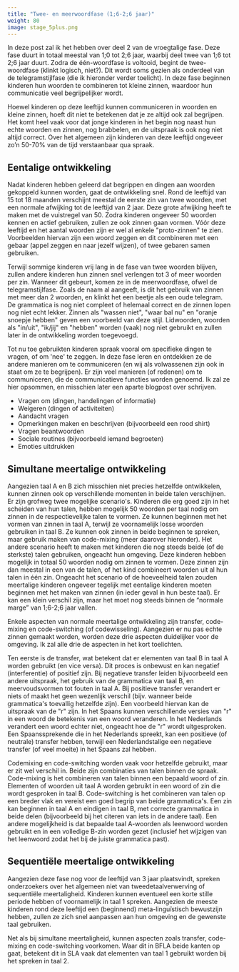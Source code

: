 ```yaml
---
title: "Twee- en meerwoordfase (1;6-2;6 jaar)"
weight: 80
image: stage_5plus.png
---
```


In deze post zal ik het hebben over deel 2 van de vroegtalige fase. Deze fase duurt in totaal meestal van 1;0 tot 2;6 jaar, waarbij deel twee van 1;6 tot 2;6 jaar duurt. Zodra de één-woordfase is voltooid, begint de twee-woordfase (klinkt logisch, niet?). Dit wordt soms gezien als onderdeel van de telegramstijlfase (die ik hieronder verder toelicht). In deze fase beginnen kinderen hun woorden te combineren tot kleine zinnen, waardoor hun communicatie veel begrijpelijker wordt.

Hoewel kinderen op deze leeftijd kunnen communiceren in woorden en kleine zinnen, hoeft dit niet te betekenen dat je ze altijd ook zal begrijpen. Het komt heel vaak voor dat jonge kinderen in het begin nog naast hun echte woorden en zinnen, nog brabbelen, en de uitspraak is ook nog niet altijd correct. Over het algemeen zijn kinderen van deze leeftijd ongeveer zo’n 50-70% van de tijd verstaanbaar qua spraak.

## Eentalige ontwikkeling
Nadat kinderen hebben geleerd dat begrippen en dingen aan woorden gekoppeld kunnen worden, gaat de ontwikkeling snel. Rond de leeftijd van 15 tot 18 maanden verschijnt meestal de eerste zin van twee woorden, met een normale afwijking tot de leeftijd van 2 jaar. Deze grote afwijking heeft te maken met de vuistregel van 50. Zodra kinderen ongeveer 50 woorden kennen en actief gebruiken, zullen ze ook zinnen gaan vormen. Vóór deze leeftijd en het aantal woorden zijn er wel al enkele "proto-zinnen" te zien. Voorbeelden hiervan zijn een woord zeggen en dit combineren met een gebaar (appel zeggen en naar jezelf wijzen), of twee gebaren samen gebruiken.

Terwijl sommige kinderen vrij lang in de fase van twee woorden blijven, zullen andere kinderen hun zinnen snel verlengen tot 3 of meer woorden per zin. Wanneer dit gebeurt, komen ze in de meerwoordfase, ofwel de telegramstijlfase. Zoals de naam al aangeeft, is dit het gebruik van zinnen met meer dan 2 woorden, en klinkt het een beetje als een oude telegram. De grammatica is nog niet compleet of helemaal correct en de zinnen lopen nog niet echt lekker. Zinnen als "wassen niet", "waar bal nu" en "oranje snoepje hebben" geven een voorbeeld van deze stijl. Lidwoorden, woorden als "in/uit", "ik/jij" en "hebben" worden (vaak) nog niet gebruikt en zullen later in de ontwikkeling worden toegevoegd.

Tot nu toe gebruikten kinderen spraak vooral om specifieke dingen te vragen, of om 'nee' te zeggen. In deze fase leren en ontdekken ze de andere manieren om te communiceren (en wij als volwassenen zijn ook in staat om ze te begrijpen). Er zijn veel manieren (of redenen) om te communiceren, die de communicatieve functies worden genoemd. Ik zal ze hier opsommen, en misschien later een aparte blogpost over schrijven.
- Vragen om (dingen, handelingen of informatie)
- Weigeren (dingen of activiteiten)
- Aandacht vragen
- Opmerkingen maken en beschrijven (bijvoorbeeld een rood shirt)
- Vragen beantwoorden
- Sociale routines (bijvoorbeeld iemand begroeten)
- Emoties uitdrukken

## Simultane meertalige ontwikkeling
Aangezien taal A en B zich misschien niet precies hetzelfde ontwikkelen, kunnen zinnen ook op verschillende momenten in beide talen verschijnen. Er zijn grofweg twee mogelijke scenario's. Kinderen die erg goed zijn in het scheiden van hun talen, hebben mogelijk 50 woorden per taal nodig om zinnen in de respectievelijke talen te vormen. Ze kunnen beginnen met het vormen van zinnen in taal A, terwijl ze voornamelijk losse woorden gebruiken in taal B. Ze kunnen ook zinnen in beide beginnen te spreken, maar gebruik maken van code-mixing (meer daarover hieronder).
Het andere scenario heeft te maken met kinderen die nog steeds beide (of de sterkste) talen gebruiken, ongeacht hun omgeving. Deze kinderen hebben mogelijk in totaal 50 woorden nodig om zinnen te vormen. Deze zinnen zijn dan meestal in een van de talen, of het kind combineert woorden uit al hun talen in één zin.
Ongeacht het scenario of de hoeveelheid talen zouden meertalige kinderen ongeveer tegelijk met eentalige kinderen moeten beginnen met het maken van zinnen (in ieder geval in hun beste taal). Er kan een klein verschil zijn, maar het moet nog steeds binnen de “normale marge” van 1;6-2;6 jaar vallen.

Enkele aspecten van normale meertalige ontwikkeling zijn transfer, code-mixing en code-switching (of codewisseling). Aangezien er nu pas echte zinnen gemaakt worden, worden deze drie aspecten duidelijker voor de omgeving. Ik zal alle drie de aspecten in het kort toelichten.

Ten eerste is de transfer, wat betekent dat er elementen van taal B in taal A worden gebruikt (en vice versa). Dit proces is onbewust en kan negatief (interferentie) of positief zijn. Bij negatieve transfer leiden bijvoorbeeld een andere uitspraak, het gebruik van de grammatica van taal B, en meervoudsvormen tot fouten in taal A. Bij positieve transfer verandert er niets of maakt het geen wezenlijk verschil (bijv. wanneer beide grammatica's toevallig hetzelfde zijn). Een voorbeeld hiervan kan de uitspraak van de "r" zijn. In het Spaans kunnen verschillende versies van "r" in een woord de betekenis van een woord veranderen. In het Nederlands verandert een woord echter niet, ongeacht hoe de "r" wordt uitgesproken. Een Spaanssprekende die in het Nederlands spreekt, kan een positieve (of neutrale) transfer hebben, terwijl een Nederlandstalige een negatieve transfer (of veel moeite) in het Spaans zal hebben.

Codemixing en code-switching worden vaak voor hetzelfde gebruikt, maar er zit wel verschil in. Beide zijn combinaties van talen binnen de spraak. Code-mixing is het combineren van talen binnen een bepaald woord of zin. Elementen of woorden uit taal A worden gebruikt in een woord of zin die wordt gesproken in taal B. Code-switching is het combineren van talen op een breder vlak en vereist een goed begrip van beide grammatica's. Een zin kan beginnen in taal A en eindigen in taal B, met correcte grammatica in beide delen (bijvoorbeeld bij het citeren van iets in de andere taal). Een andere mogelijkheid is dat bepaalde taal A-woorden als leenwoord worden gebruikt en in een volledige B-zin worden gezet (inclusief het wijzigen van het leenwoord zodat het bij de juiste grammatica past).

## Sequentiële meertalige ontwikkeling
Aangezien deze fase nog voor de leeftijd van 3 jaar plaatsvindt, spreken onderzoekers over het algemeen niet van tweedetaalverwerving of sequentiële meertaligheid. Kinderen kunnen eventueel een korte stille periode hebben of voornamelijk in taal 1 spreken. Aangezien de meeste kinderen rond deze leeftijd een (beginnend) meta-linguïstisch bewustzijn hebben, zullen ze zich snel aanpassen aan hun omgeving en de gewenste taal gebruiken.

Net als bij simultane meertaligheid, kunnen aspecten zoals transfer, code-mixing en code-switching voorkomen. Waar dit in BFLA beide kanten op gaat, betekent dit in SLA vaak dat elementen van taal 1 gebruikt worden bij het spreken in taal 2.